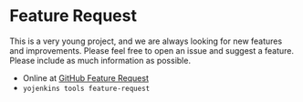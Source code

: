# Feature Request

This is a very young project, and we are always looking for new features
and improvements. Please feel free to open an issue and suggest a feature.
Please include as much information as possible.

- Online at [GitHub Feature Request](https://github.com/ismet55555/yojenkins/issues/new?assignees=ismet55555&labels=feature-request&template=feature_request.yml&title=%5BFeature-Request%5D%3A+)
- `yojenkins tools feature-request`
